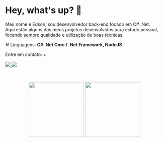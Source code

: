 # Hey, what's up? 👋

<p align="left"> 
  Meu nome é Edson, sou desenvolvedor back-end focado em C# .Net.<br>
  Aqui estão alguns dos meus projetos desenvolvidos para estudo pessoal,<br>
  focando sempre qualidade e utilização de boas técnicas.
</p>

<p align="left">
 ⚒️ Linguagens: <strong>C# .Net Core / .Net Framework, NodeJS</strong>
</p>

<p align="left">
 Entre em contato: ⤵️
</p>

<p align="left">
  <a href="[https://www.linkedin.com/in/pablomonteiro](https://www.linkedin.com/in/edson-suzart-0243a4136/)" alt="Linkedin">
  <img src="https://img.shields.io/badge/-Linkedin-0e76a8?style=flat-square&logo=Linkedin&logoColor=white&link=https://www.linkedin.com/in/edson-suzart-0243a4136" />     </a>
  <a href="https://api.whatsapp.com/send?phone=+5516991017754&text=" alt="WhatsApp">
  <img src="https://img.shields.io/badge/-WhatsApp-25d366?style=flat-square&labelColor=25d366&logo=whatsapp&logoColor=white&link=https://api.whatsapp.com/send?phone=+5516991017754&text="/></a>
</p> 
 
<br>

<p align=center>
  <a href="https://github.com/anuraghazra/github-readme-stats" title="Top Langs">
    <img height=175 align="center" src="https://github-readme-stats.vercel.app/api/top-langs/?username=edson-suzart&layout=compact&theme=gotham">
  </a>
  <a href="https://github.com/anuraghazra/github-readme-stats" title="About Me">
  <img height=175 align="center" src="https://github-readme-stats.vercel.app/api?username=edson-suzart&show_icons=true&layout=compact&theme=gotham" />
  </a>
</p>

</h2>
